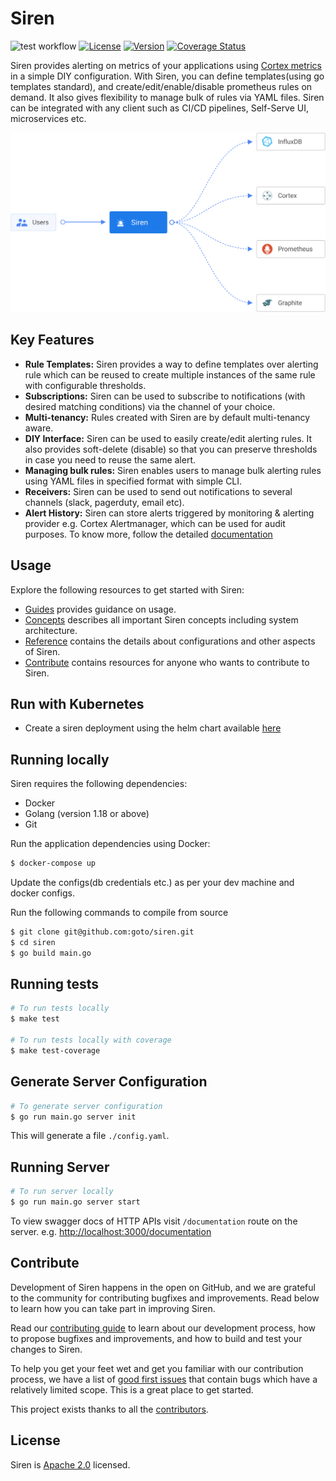 # Siren

![test workflow](https://github.com/goto/siren/actions/workflows/test.yaml/badge.svg)
[![License](https://img.shields.io/badge/License-Apache%202.0-blue.svg?logo=apache)](LICENSE)
[![Version](https://img.shields.io/github/v/release/goto/siren?logo=semantic-release)](Version)
[![Coverage Status](https://coveralls.io/repos/github/goto/siren/badge.svg?branch=main)](https://coveralls.io/github/goto/siren?branch=main)

Siren provides alerting on metrics of your applications using [Cortex metrics](https://cortexmetrics.io/) in a simple
DIY configuration. With Siren, you can define templates(using go templates standard), and create/edit/enable/disable
prometheus rules on demand. It also gives flexibility to manage bulk of rules via YAML files. Siren can be integrated
with any client such as CI/CD pipelines, Self-Serve UI, microservices etc.

<p align="center"><img src="./docs/static/img/overview.svg" /></p>

## Key Features

- **Rule Templates:** Siren provides a way to define templates over alerting rule which can be reused to create multiple instances of the same rule with configurable thresholds.
- **Subscriptions:** Siren can be used to subscribe to notifications (with desired matching conditions) via the channel of your choice.
- **Multi-tenancy:** Rules created with Siren are by default multi-tenancy aware.
- **DIY Interface:** Siren can be used to easily create/edit alerting rules. It also provides soft-delete (disable) so that you can preserve thresholds in case you need to reuse the same alert.
- **Managing bulk rules:** Siren enables users to manage bulk alerting rules using YAML files in specified format with simple CLI.
- **Receivers:** Siren can be used to send out notifications to several channels (slack, pagerduty, email etc).
- **Alert History:** Siren can store alerts triggered by monitoring & alerting provider e.g. Cortex Alertmanager, which can be used for audit purposes.
To know more, follow the detailed [documentation](docs)

## Usage

Explore the following resources to get started with Siren:

- [Guides](docs/guides/overview.md) provides guidance on usage.
- [Concepts](docs/concepts/overview.md) describes all important Siren concepts including system architecture.
- [Reference](docs/reference) contains the details about configurations and other aspects of Siren.
- [Contribute](docs/contribute/contribution.md) contains resources for anyone who wants to contribute to Siren.

## Run with Kubernetes

- Create a siren deployment using the helm chart available [here](https://github.com/goto/charts/tree/main/stable/siren)

## Running locally

Siren requires the following dependencies:

- Docker
- Golang (version 1.18 or above)
- Git

Run the application dependencies using Docker:

```sh
$ docker-compose up
```

Update the configs(db credentials etc.) as per your dev machine and docker configs.

Run the following commands to compile from source

```sh
$ git clone git@github.com:goto/siren.git
$ cd siren
$ go build main.go
```

## Running tests

```sh
# To run tests locally
$ make test

# To run tests locally with coverage
$ make test-coverage
```
## Generate Server Configuration

```sh
# To generate server configuration
$ go run main.go server init
```

This will generate a file `./config.yaml`.

## Running Server

```sh
# To run server locally
$ go run main.go server start
```

To view swagger docs of HTTP APIs visit `/documentation` route on the server.
e.g. [http://localhost:3000/documentation](http://localhost:3000/documentation)

## Contribute

Development of Siren happens in the open on GitHub, and we are grateful to the community for contributing bugfixes and
improvements. Read below to learn how you can take part in improving Siren.

Read our [contributing guide](docs/contribute/contribution.md) to learn about our development process, how to propose
bugfixes and improvements, and how to build and test your changes to Siren.

To help you get your feet wet and get you familiar with our contribution process, we have a list of
[good first issues](https://github.com/goto/siren/labels/good%20first%20issue) that contain bugs which have a relatively
limited scope. This is a great place to get started.

This project exists thanks to all the [contributors](https://github.com/goto/siren/graphs/contributors).

## License

Siren is [Apache 2.0](LICENSE) licensed.
